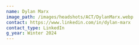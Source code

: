 ```yaml
---
name: Dylan Marx
image_path: /images/headshots/ACT/DylanMarx.webp
contact: https://www.linkedin.com/in/dylan-marx
contact_type: LinkedIn
g_year: Winter 2024
---
```

